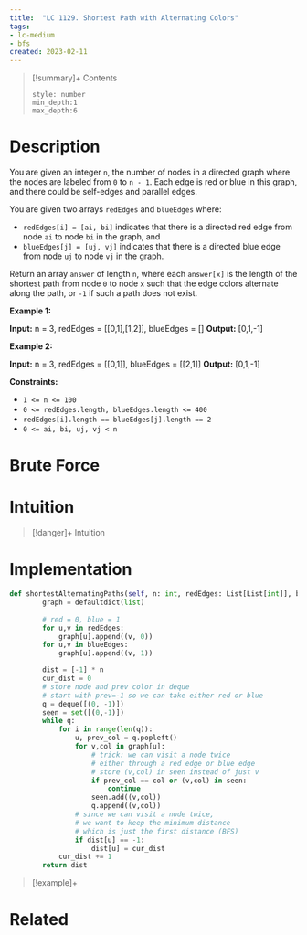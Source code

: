 ```yaml
---
title:  "LC 1129. Shortest Path with Alternating Colors"
tags:
- lc-medium
- bfs
created: 2023-02-11
---
```


>[!summary]+ Contents
>```toc
>style: number
>min_depth:1
>max_depth:6
>```

# Description
You are given an integer `n`, the number of nodes in a directed graph where the nodes are labeled from `0` to `n - 1`. Each edge is red or blue in this graph, and there could be self-edges and parallel edges.

You are given two arrays `redEdges` and `blueEdges` where:

-   `redEdges[i] = [ai, bi]` indicates that there is a directed red edge from node `ai` to node `bi` in the graph, and
-   `blueEdges[j] = [uj, vj]` indicates that there is a directed blue edge from node `uj` to node `vj` in the graph.

Return an array `answer` of length `n`, where each `answer[x]` is the length of the shortest path from node `0` to node `x` such that the edge colors alternate along the path, or `-1` if such a path does not exist.

**Example 1:**

**Input:** n = 3, redEdges = [[0,1],[1,2]], blueEdges = []
**Output:** [0,1,-1]

**Example 2:**

**Input:** n = 3, redEdges = [[0,1]], blueEdges = [[2,1]]
**Output:** [0,1,-1]

**Constraints:**

-   `1 <= n <= 100`
-   `0 <= redEdges.length, blueEdges.length <= 400`
-   `redEdges[i].length == blueEdges[j].length == 2`
-   `0 <= ai, bi, uj, vj < n`
# Brute Force
# Intuition

>[!danger]+ Intuition

# Implementation
```python
def shortestAlternatingPaths(self, n: int, redEdges: List[List[int]], blueEdges: List[List[int]]) -> List[int]:
        graph = defaultdict(list)
        
        # red = 0, blue = 1
        for u,v in redEdges:
            graph[u].append((v, 0))
        for u,v in blueEdges:
            graph[u].append((v, 1))

        dist = [-1] * n
        cur_dist = 0
        # store node and prev color in deque
        # start with prev=-1 so we can take either red or blue
        q = deque([(0, -1)])
        seen = set([(0,-1)])
        while q:
            for i in range(len(q)):
                u, prev_col = q.popleft()
                for v,col in graph[u]:
	                # trick: we can visit a node twice
	                # either through a red edge or blue edge
	                # store (v,col) in seen instead of just v
                    if prev_col == col or (v,col) in seen:
                        continue
                    seen.add((v,col))
                    q.append((v,col))
                # since we can visit a node twice, 
                # we want to keep the minimum distance
                # which is just the first distance (BFS)
                if dist[u] == -1:
                    dist[u] = cur_dist
            cur_dist += 1
        return dist
```

>[!example]+ 


# Related
